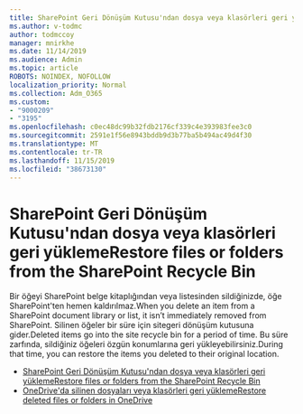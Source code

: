 ```yaml
---
title: SharePoint Geri Dönüşüm Kutusu'ndan dosya veya klasörleri geri yükleme
ms.author: v-todmc
author: todmccoy
manager: mnirkhe
ms.date: 11/14/2019
ms.audience: Admin
ms.topic: article
ROBOTS: NOINDEX, NOFOLLOW
localization_priority: Normal
ms.collection: Adm_O365
ms.custom:
- "9000209"
- "3195"
ms.openlocfilehash: c0ec48dc99b32fdb2176cf339c4e393983fee3c0
ms.sourcegitcommit: 2591e1f56e8943bddb9d3b77ba5b494ac49d4f30
ms.translationtype: MT
ms.contentlocale: tr-TR
ms.lasthandoff: 11/15/2019
ms.locfileid: "38673130"
---
```

# <a name="restore-files-or-folders-from-the-sharepoint-recycle-bin"></a><span data-ttu-id="9d416-102">SharePoint Geri Dönüşüm Kutusu'ndan dosya veya klasörleri geri yükleme</span><span class="sxs-lookup"><span data-stu-id="9d416-102">Restore files or folders from the SharePoint Recycle Bin</span></span> 

<span data-ttu-id="9d416-103">Bir öğeyi SharePoint belge kitaplığından veya listesinden sildiğinizde, öğe SharePoint'ten hemen kaldırılmaz.</span><span class="sxs-lookup"><span data-stu-id="9d416-103">When you delete an item from a SharePoint document library or list, it isn’t immediately removed from SharePoint.</span></span> <span data-ttu-id="9d416-104">Silinen öğeler bir süre için sitegeri dönüşüm kutusuna gider.</span><span class="sxs-lookup"><span data-stu-id="9d416-104">Deleted items go into the site recycle bin for a period of time.</span></span> <span data-ttu-id="9d416-105">Bu süre zarfında, sildiğiniz öğeleri özgün konumlarına geri yükleyebilirsiniz.</span><span class="sxs-lookup"><span data-stu-id="9d416-105">During that time, you can restore the items you deleted to their original location.</span></span>

- [<span data-ttu-id="9d416-106">SharePoint Geri Dönüşüm Kutusu'ndan dosya veya klasörleri geri yükleme</span><span class="sxs-lookup"><span data-stu-id="9d416-106">Restore files or folders from the SharePoint Recycle Bin</span></span>](https://support.office.com/article/Restore-items-in-the-Recycle-Bin-of-a-SharePoint-site-6df466b6-55f2-4898-8d6e-c0dff851a0be)
- [<span data-ttu-id="9d416-107">OneDrive'da silinen dosyaları veya klasörleri geri yükleme</span><span class="sxs-lookup"><span data-stu-id="9d416-107">Restore deleted files or folders in OneDrive</span></span>](https://support.office.com/article/restore-deleted-files-or-folders-in-onedrive-949ada80-0026-4db3-a953-c99083e6a84f)
